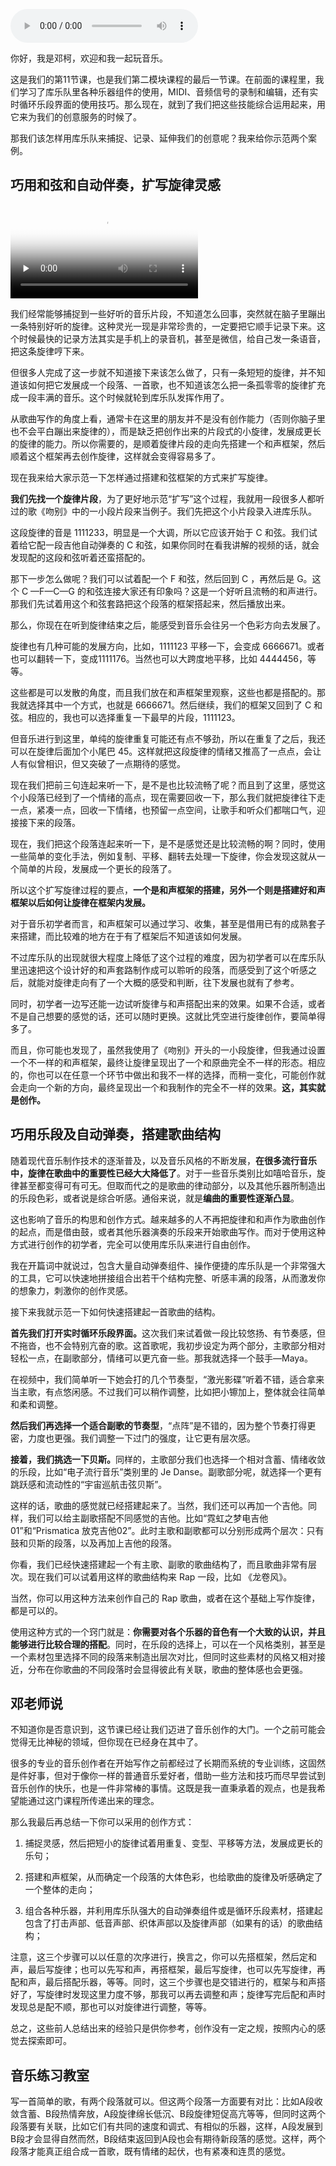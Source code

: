 <audio title="11｜技巧混搭，让你的创意快速实现" src="https://static001.geekbang.org/resource/audio/95/5c/952fcc4cf4694dd381319ae01f86cb5c.mp3" controls="controls"></audio> 
<p>你好，我是邓柯，欢迎和我一起玩音乐。</p><p>这是我们的第11节课，也是我们第二模块课程的最后一节课。在前面的课程里，我们学习了库乐队里各种乐器组件的使用，MIDI、音频信号的录制和编辑，还有实时循环乐段界面的使用技巧。那么现在，就到了我们把这些技能综合运用起来，用它来为我们的创意服务的时候了。</p><p>那我们该怎样用库乐队来捕捉、记录、延伸我们的创意呢？我来给你示范两个案例。</p><h2><strong>巧用和弦和自动伴奏，扩写旋律灵感</strong></h2><p><video poster="https://media001.geekbang.org/bcb6be0780cb44d9bab008af1c3acbbd/snapshots/76f54edf76474a849098f3c6c0fe74f9-00005.jpg" preload="none" controls=""><source src="https://media001.geekbang.org/customerTrans/7e27d07d27d407ebcc195a0e78395f55/eae3662-177baa7fa07-0000-0000-01d-dbacd.mp4" type="video/mp4"><source src=" https://media001.geekbang.org/d4fe8b187fd14043ac3c30155ad3fa27/3dd73ea229cc4bdabf36549d3b8687b4-18fa95f801d70fda08a4f346da77d24c-sd.m3u8" type="application/x-mpegURL"></video></p><p>我们经常能够捕捉到一些好听的音乐片段，不知道怎么回事，突然就在脑子里蹦出一条特别好听的旋律。这种灵光一现是非常珍贵的，一定要把它顺手记录下来。这个时候最快的记录方法其实是手机上的录音机，甚至是微信，给自己发一条语音，把这条旋律哼下来。</p><p>但很多人完成了这一步就不知道接下来该怎么做了，只有一条短短的旋律，并不知道该如何把它发展成一个段落、一首歌，也不知道该怎么把一条孤零零的旋律扩充成一段丰满的音乐。这个时候就轮到库乐队发挥作用了。</p><p>从歌曲写作的角度上看，通常卡在这里的朋友并不是没有创作能力（否则你脑子里也不会平白蹦出来旋律的），而是缺乏把创作出来的片段式的小旋律，发展成更长的旋律的能力。所以你需要的，是顺着旋律片段的走向先搭建一个和声框架，然后顺着这个框架再去创作旋律，这样就会变得容易多了。</p><!-- [[[read_end]]] --><p>现在我来给大家示范一下怎样通过搭建和弦框架的方式来扩写旋律。</p><p><strong>我们先找一个旋律片段</strong>，为了更好地示范“扩写”这个过程，我就用一段很多人都听过的歌《吻别》中的一小段片段来当例子。我们先把这个小片段录入进库乐队。</p><p>这段旋律的音是 1111233，明显是一个大调，所以它应该开始于 C 和弦。我们试着给它配一段吉他自动弹奏的 C 和弦，如果你同时在看我讲解的视频的话，就会发现配的这段和弦听着还蛮搭配的。</p><p>那下一步怎么做呢？我们可以试着配一个 F 和弦，然后回到 C ，再然后是 G。这个 C —F—C—G 的和弦连接大家还有印象吗？这是一个好听且流畅的和声进行。那我们先试着用这个和弦套路把这个段落的框架搭起来，然后播放出来。</p><p>那么，你现在在听到旋律结束之后，能感受到音乐会往另一个色彩方向去发展了。</p><p>旋律也有几种可能的发展方向，比如，1111123 平移一下，会变成 6666671。或者也可以翻转一下，变成1111176。当然也可以大跨度地平移，比如 4444456，等等。</p><p>这些都是可以发散的角度，而且我们放在和声框架里观察，这些也都是搭配的。那我就选择其中一个方式，也就是 6666671。然后继续，我们的框架又回到了 C 和弦。相应的，我也可以选择重复一下最早的片段，1111123。</p><p>但音乐进行到这里，单纯的旋律重复可能还有点不够劲，所以在重复了之后，我还可以在旋律后面加个小尾巴 45。这样就把这段旋律的情绪又推高了一点点，会让人有似曾相识，但又突破了一点期待的感觉。</p><p>现在我们把前三句连起来听一下，是不是也比较流畅了呢？而且到了这里，感觉这个小段落已经到了一个情绪的高点，现在需要回收一下，那么我们就把旋律往下走一点，紧凑一点，回收一下情绪，也预留一点空间，让歌手和听众们都喘口气，迎接接下来的段落。</p><p>现在，我们把这个段落连起来听一下，是不是感觉还是比较流畅的啊？同时，使用一些简单的变化手法，例如复制、平移、翻转去处理一下旋律，你会发现这就从一个简单的片段，发展成一个更长的段落了。</p><p>所以这个扩写旋律过程的要点，<strong>一个是和声框架的搭建，另外一个则是搭建好和声框架以后如何让旋律在框架内发展。</strong></p><p>对于音乐初学者而言，和声框架可以通过学习、收集，甚至是借用已有的成熟套子来搭建，而比较难的地方在于有了框架后不知道该如何发展。</p><p>不过库乐队的出现就很大程度上降低了这个过程的难度，因为初学者可以在库乐队里迅速把这个设计好的和声套路制作成可以聆听的段落，而感受到了这个听感之后，就能对旋律走向有了一个大概的感受和判断，往下发展也就有了参考。</p><p>同时，初学者一边写还能一边试听旋律与和声搭配出来的效果。如果不合适，或者不是自己想要的感觉的话，还可以随时更换。这就比凭空进行旋律创作，要简单得多了。</p><p>而且，你可能也发现了，虽然我使用了《吻别》开头的一小段旋律，但我通过设置一个不一样的和声框架，最终让旋律呈现出了一个和原曲完全不一样的形态。相应的，你也可以在任意一个环节中做出和我不一样的选择，而稍一变化，可能创作就会走向一个新的方向，最终呈现出一个和我制作的完全不一样的效果。<strong>这，其实就是创作。</strong></p><h2><strong>巧用乐段及自动弹奏，搭建歌曲结构</strong></h2><p>随着现代音乐制作技术的逐渐普及，以及音乐风格的不断发展，<strong>在很多流行音乐中，旋律在歌曲中的重要性已经大大降低了</strong>。对于一些音乐类别比如嘻哈音乐，旋律甚至都变得可有可无。但取而代之的是歌曲的律动部分，以及其他乐器所制造出的乐段色彩，或者说是综合听感。通俗来说，就是<strong>编曲的重要性逐渐凸显</strong>。</p><p>这也影响了音乐的构思和创作方式。越来越多的人不再把旋律和和声作为歌曲创作的起点，而是借由鼓，或者其他乐器演奏的乐段来开始歌曲写作。而对于使用这种方式进行创作的初学者，完全可以使用库乐队来进行自由创作。</p><p>我在开篇词中就说过，包含大量自动弹奏组件、操作便捷的库乐队是一个非常强大的工具，它可以快速地拼接组合出若干个结构完整、听感丰满的段落，从而激发你的想象力，刺激你的创作灵感。</p><p>接下来我就示范一下如何快速搭建起一首歌曲的结构。</p><p><strong>首先我们打开实时循环乐段界面。</strong>这次我们来试着做一段比较悠扬、有节奏感，但不拖沓，也不会特别亢奋的歌。这首歌呢，我初步设定为两个部分，主歌部分相对轻松一点，在副歌部分，情绪可以更亢奋一些。那我就选择一个鼓手—Maya。</p><p>在视频中，我们简单听一下她会打的几个节奏型，“激光影碟”听着不错，适合拿来当主歌，有点悠闲感。不过我们可以稍作调整，比如把小镲加上，整体就会往简单和柔和调整。</p><p><strong>然后我们再选择一个适合副歌的节奏型</strong>，“点阵”是不错的，因为整个节奏打得更密，力度也更强。我们调整一下过门的强度，让它更有层次感。</p><p><strong>接着，我们挑选一下贝斯。</strong>同样的，主歌部分我们也选择一个相对含蓄、情绪收敛的乐段，比如“电子流行音乐”类别里的 Je Danse。副歌部分呢，就选择一个更有跳跃感和流动性的“宇宙巡航击弦贝斯”。</p><p>这样的话，歌曲的感觉就已经搭建起来了。当然，我们还可以再加一个吉他。同样，我们可以给主副歌搭配不同感觉的吉他。比如“霓虹之梦电吉他01”和“Prismatica 放克吉他02”。此时主歌和副歌都可以分别形成两个层次：只有鼓和贝斯的段落，以及再加上吉他的段落。</p><p>你看，我们已经快速搭建起一个有主歌、副歌的歌曲结构了，而且歌曲非常有层次。现在我们可以试着用这样的歌曲结构来 Rap 一段，比如 《龙卷风》。</p><p>当然，你可以用这种方法来创作自己的 Rap 歌曲，或者在这个基础上写作旋律，都是可以的。</p><p>使用这种方式的一个窍门就是：<strong>你需要对各个乐器的音色有一个大致的认识，并且能够进行比较合理的搭配</strong>。同时，在乐段的选择上，可以在一个风格类别，甚至是一个素材包里选择不同的段落来制造出层次对比，但同时这些素材的风格又相对接近，分布在你歌曲的不同段落时会显得彼此有关联，歌曲的整体感也会更强。</p><h2>邓老师说</h2><p>不知道你是否意识到，这节课已经让我们迈进了音乐创作的大门。一个之前可能会觉得无比神秘的领域，但你现在已经身在其中了。</p><p>很多的专业的音乐创作者在开始写作之前都经过了长期而系统的专业训练，这固然是件好事，但对于像你一样的普通音乐爱好者，借助一些方法和技巧而尽早尝试到音乐创作的快乐，也是一件非常棒的事情。这既是我一直秉承着的观点，也是我希望能通过这门课程所传递出来的理念。</p><p>那么我最后再总结一下你可以采用的创作方式：</p><ol>
<li>
<p>捕捉灵感，然后把短小的旋律试着用重复、变型、平移等方法，发展成更长的乐句；</p>
</li>
<li>
<p>搭建和声框架，从而确定一个段落的大体色彩，也给歌曲的旋律及听感确定了一个整体的走向；</p>
</li>
<li>
<p>组合各种乐器，并利用库乐队强大的自动弹奏组件或是循环乐段素材，搭建起包含了打击声部、低音声部、织体声部以及旋律声部（如果有的话）的歌曲结构；</p>
</li>
</ol><p>注意，这三个步骤可以以任意的次序进行，换言之，你可以先搭框架，然后定和声，最后写旋律；也可以先写和声，再搭框架，最后写旋律，也可以先写旋律，再配和声，最后搭配乐器，等等。同时，这三个步骤也是交错进行的，框架与和声搭好了，写旋律时发现这里力度不够，那我可以再去调整和声；旋律写完后配和声时发现总是配不顺，那也可以对旋律进行调整，等等。</p><p>总之，这些前人总结出来的经验只是供你参考，创作没有一定之规，按照内心的感觉去探索即可。</p><h2>音乐练习教室</h2><p>写一首简单的歌，有两个段落就可以。但这两个段落一方面要有对比：比如A段收敛含蓄、B段热情奔放，A段旋律绵长低沉、B段旋律短促高亢等等，但同时这两个段落要有关联，比如它们有共同的速度和调式、有相似的乐器，这样，A段发展到B段才会显得自然而然，B段结束返回到A段也会有期待新段落的感觉。这样，两个段落才能真正组合成一首歌，既有情绪的起伏，也有紧凑和连贯的感觉。</p>